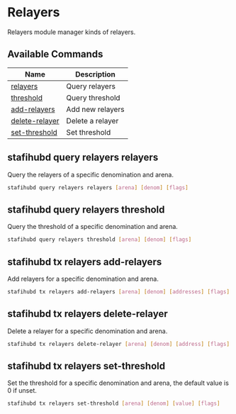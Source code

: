 # Relayers
Relayers module manager kinds of relayers.

## Available Commands

| Name                                  | Description                                            |
| ------------------------------------- | ------------------------------------------------------ |
| [relayers](#stafihubd-query-relayers-relayers) | Query relayers                  |
| [threshold](#stafihubd-query-relayers-threshold)       | Query threshold           |
| [add-relayers](#stafihubd-tx-relayers-add-relayers)            | Add new relayers |
| [delete-relayer](#stafihubd-tx-relayers-delete-relayer)            | Delete a relayer |
| [set-threshold](#stafihubd-tx-relayers-set-threshold)            | Set threshold |


## stafihubd query relayers relayers
Query the relayers of a specific denomination and arena.
```bash
stafihubd query relayers relayers [arena] [denom] [flags]
```

## stafihubd query relayers threshold
Query the threshold of a specific denomination and arena.
```bash
stafihubd query relayers threshold [arena] [denom] [flags]
```

## stafihubd tx relayers add-relayers
Add relayers for a specific denomination and arena.
```bash
stafihubd tx relayers add-relayers [arena] [denom] [addresses] [flags]
```

## stafihubd tx relayers delete-relayer
Delete a relayer for a specific denomination and arena.
```bash
stafihubd tx relayers delete-relayer [arena] [denom] [address] [flags]
```

## stafihubd tx relayers set-threshold
Set the threshold for a specific denomination and arena, the default value is 0 if unset.
```bash
stafihubd tx relayers set-threshold [arena] [denom] [value] [flags]
```